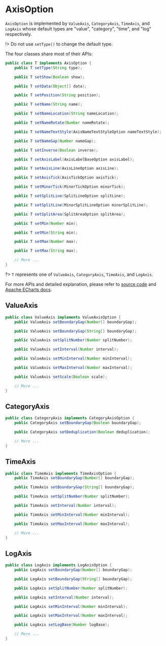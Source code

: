 # AxisOption

`AxisOption` is implemented by `ValueAxis`, `CategoryAxis`, `TimeAxis`, and `LogAxis` whose default types are "value", "category", "time", and "log" respectively.

!> Do not use `setType()` to change the default type.

The four classes share most of their APIs:

```java
public class T implements AxisOption {
    public T setType(String type);

    public T setShow(Boolean show);

    public T setData(Object[] data);

    public T setPosition(String position);

    public T setName(String name);

    public T setNameLocation(String nameLocation);

    public T setNameRotate(Number nameRotate);

    public T setNameTextStyle(AxisNameTextStyleOption nameTextStyle);

    public T setNameGap(Number nameGap);    

    public T setInverse(Boolean inverse);

    public T setAxisLabel(AxisLabelBaseOption axisLabel);

    public T setAxisLine(AxisLineOption axisLine);

    public T setAxisTick(AxisTickOption axisTick);

    public T setMinorTick(MinorTickOption minorTick);

    public T setSplitLine(SplitLineOption splitLine);

    public T setSplitLine(MinorSplitLineOption minorSplitLine);

    public T setSplitArea(SplitAreaOption splitArea);

    public T setMin(Number min);

    public T setMin(String min);

    public T setMax(Number max);

    public T setMax(String max);

    // More ...
}
```

?> `T` represents one of `ValueAxis`, `CategoryAxis`, `TimeAxis`, and `LogAxis`.

For more APIs and detailed explanation, please refer to [source code](https://github.com/ECharts-Java/ECharts-Java/tree/master/src/main/java/org/icepear/echarts/components/coord/cartesian) and [Apache ECharts docs](https://echarts.apache.org/en/option.html#xAxis).

## ValueAxis

```java
public class ValueAxis implements ValueAxisOption {
    public ValueAxis setBoundaryGap(Number[] boundaryGap);

    public ValueAxis setBoundaryGap(String[] boundaryGap);

    public ValueAxis setSplitNumber(Number splitNumber);

    public ValueAxis setInterval(Number interval);

    public ValueAxis setMinInterval(Number minInterval);

    public ValueAxis setMaxInterval(Number maxInterval);

    public ValueAxis setScale(Boolean scale);

    // More ...
}
```

## CategoryAxis

```java
public class CategoryAxis implements CategoryAxisOption {
    public CategoryAxis setBoundaryGap(Boolean boundaryGap);

    public CategoryAxis setDeduplication(Boolean deduplication);

    // More ...
}
```

## TimeAxis

```java
public class TimeAxis implements TimeAxisOption {
    public TimeAxis setBoundaryGap(Number[] boundaryGap);

    public TimeAxis setBoundaryGap(String[] boundaryGap);

    public TimeAxis setSplitNumber(Number splitNumber);

    public TimeAxis setInterval(Number interval);

    public TimeAxis setMinInterval(Number minInterval);

    public TimeAxis setMaxInterval(Number maxInterval);

    // More ...
}
```

## LogAxis

```java
public class LogAxis implements LogAxisOption {
    public LogAxis setBoundaryGap(Number[] boundaryGap);

    public LogAxis setBoundaryGap(String[] boundaryGap);

    public LogAxis setSplitNumber(Number splitNumber);

    public LogAxis setInterval(Number interval);

    public LogAxis setMinInterval(Number minInterval);

    public LogAxis setMaxInterval(Number maxInterval);

    public LogAxis setLogBase(Number logBase);

    // More ...
}
```
